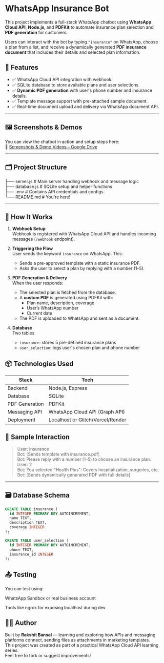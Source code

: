 # WhatsApp Insurance Bot

This project implements a full-stack WhatsApp chatbot using **WhatsApp Cloud API**, **Node.js**, and **PDFKit** to automate insurance plan selection and **PDF generation** for customers.

Users can interact with the bot by typing `"insurance"` on WhatsApp, choose a plan from a list, and receive a dynamically generated **PDF insurance document** that includes their details and selected plan information.


## 🔧 Features

- ✅ WhatsApp Cloud API integration with webhook.
- ✅ SQLite database to store available plans and user selections.
- ✅ **Dynamic PDF generation** with user's phone number and insurance details.
- ✅ Template message support with pre-attached sample document.
- ✅ Real-time document upload and delivery via WhatsApp document API.

---

## 🖼️ Screenshots & Demos

You can view the chatbot in action and setup steps here:  
📂 [Screenshots & Demo Videos – Google Drive](https://drive.google.com/drive/folders/1LneZxVGZqtorNXVoHLuG8TV_8K0YcB_0?usp=sharing)

---

## 🗂️ Project Structure

├── server.js # Main server handling webhook and message logic  
├── database.js # SQLite setup and helper functions   
├── .env # Contains API credentials and configs  
└── README.md # You're here!  


---

## 🧠 How It Works

1. **Webhook Setup**  
   Webhook is registered with WhatsApp Cloud API and handles incoming messages (`/webhook` endpoint).

2. **Triggering the Flow**  
   User sends the keyword `insurance` on WhatsApp. This:
   - Sends a pre-approved template with a static insurance PDF.
   - Asks the user to select a plan by replying with a number (1–5).

3. **PDF Generation & Delivery**  
   When the user responds:
   - The selected plan is fetched from the database.
   - A **custom PDF** is generated using PDFKit with:
     - Plan name, description, coverage
     - User’s WhatsApp number
     - Current date
   - The PDF is uploaded to WhatsApp and sent as a document.

4. **Database**  
   Two tables:
   - `insurance`: stores 5 pre-defined insurance plans
   - `user_selection`: logs user's chosen plan and phone number


## 📦 Technologies Used

| Stack | Tech |
|-------|------|
| Backend | Node.js, Express |
| Database | SQLite |
| PDF Generation | PDFKit |
| Messaging API | WhatsApp Cloud API (Graph API) |
| Deployment | Localhost or Glitch/Vercel/Render |


## 🧪 Sample Interaction

> User: insurance  
> Bot: [Sends template with insurance.pdf]  
> Bot: Please reply with a number (1–5) to choose an insurance plan.  
> User: 2  
> Bot: You selected "Health Plus": Covers hospitalization, surgeries, etc.  
> Bot: [Sends dynamically generated PDF with full details]  



---

## 🗃️ Database Schema

```sql
CREATE TABLE insurance (
  id INTEGER PRIMARY KEY AUTOINCREMENT,
  name TEXT,
  description TEXT,
  coverage INTEGER
);

CREATE TABLE user_selection (
  id INTEGER PRIMARY KEY AUTOINCREMENT,
  phone TEXT,
  insurance_id INTEGER
);
```


## 📤 Testing
You can test using:

WhatsApp Sandbox or real business account

Tools like ngrok for exposing localhost during dev


## 🧑‍💻 Author

Built by **Rakshit Bansal** — learning and exploring how APIs and messaging platforms connect, sending files as attachments in marketing templates.  
This project was created as part of a practical WhatsApp Cloud API learning series.  
Feel free to fork or suggest improvements!








